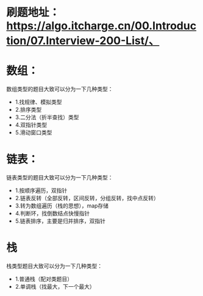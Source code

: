 # 刷题地址：https://algo.itcharge.cn/00.Introduction/07.Interview-200-List/、

# 数组：

数组类型的题目大致可以分为一下几种类型：

- 1.找规律、模拟类型
- 2.排序类型
- 3.二分法（折半查找）类型
- 4.双指针类型
- 5.滑动窗口类型

# 链表：

链表类型的题目大致可以分为一下几种类型：

- 1.按顺序遍历，双指针
- 2.链表反转（全部反转，区间反转，分组反转，找中点反转）
- 3.转为数组遍历（栈的思想），map存储
- 4.判断环，找倒数结点快慢指针
- 5.链表排序，主要是归并排序，双指针

# 栈

栈类型题目大致可以分为一下几种类型：

- 1.普通栈（配对类题目）
- 2.单调栈（找最大，下一个最大）


